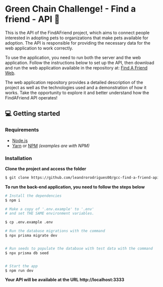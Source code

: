 # Green Chain Challenge! - Find a friend - API 🐶

This is the API of the FindAFriend project, which aims to connect people interested in adopting pets to organizations that make pets available for adoption. The API is responsible for providing the necessary data for the web application to work correctly.

To use the application, you need to run both the server and the web application. Follow the instructions below to set up the API, then download and run the web application available in the repository at: [Find A Friend Web](https://github.com/leandrorodrigues00/gcc-find-a-friend-web).

The web application repository provides a detailed description of the project as well as the technologies used and a demonstration of how it works. Take the opportunity to explore it and better understand how the FindAFriend API operates!

## 💻 Getting started

### Requirements

- [Node.js](https://nodejs.org/en/)
- [Yarn](https://classic.yarnpkg.com/) or [NPM](https://www.npmjs.com/) _(examples are with NPM)_

### Installation

**Clone the project and access the folder**

```bash
$ git clone https://github.com/leandrorodrigues00/gcc-find-a-friend-api && cd gcc-find-a-friend-api

```

**To run the back-end application, you need to follow the steps below**

```bash
# Install the dependencies
$ npm i

# Make a copy of '.env.example' to '.env'
# and set THE SAME environment variables.

$ cp .env.example .env

# Run the database migrations with the command
$ npx prisma migrate dev


# Run seeds to populate the database with test data with the command
$ npx prisma db seed


# Start the app
$ npm run dev
```

**Your API will be available at the URL http://localhost:3333**
